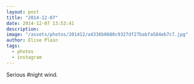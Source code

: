 ```yaml
---
layout: post
title: "2014-12-07"
date: 2014-12-07 13:53:41
description: 
image: "/assets/photos/201412/a4336b0680c9327df27babfa584eb7c7.jpg"
author: Elise Plain
tags: 
  - photos
  - instagram
---
```


Serious #night wind.
<p></p>
